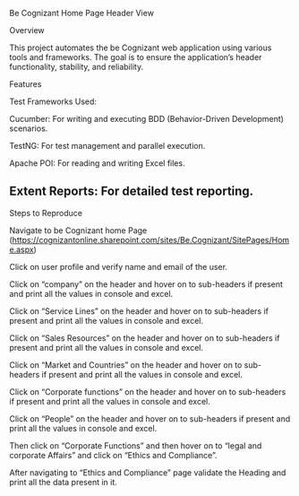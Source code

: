 Be Cognizant Home Page Header View  

Overview 

This project automates the be Cognizant web application using various tools and frameworks. The goal is to ensure the application’s header functionality, stability, and reliability. 

Features 

Test Frameworks Used: 

Cucumber: For writing and executing BDD (Behavior-Driven Development) scenarios. 

TestNG: For test management and parallel execution. 

Apache POI: For reading and writing Excel files. 

Extent Reports: For detailed test reporting. 
-------------------------------------------------------------------------------------------------------------------------------------------------------------
Steps to Reproduce 

Navigate to be Cognizant home Page (https://cognizantonline.sharepoint.com/sites/Be.Cognizant/SitePages/Home.aspx) 

Click on user profile and verify name and email of the user. 

Click on “company” on the header and hover on to sub-headers if present and print all the values in console and excel. 

Click on “Service Lines” on the header and hover on to sub-headers if present and print all the values in console and excel. 

Click on “Sales Resources” on the header and hover on to sub-headers if present and print all the values in console and excel. 

Click on “Market and Countries” on the header and hover on to sub-headers if present and print all the values in console and excel. 

Click on “Corporate functions” on the header and hover on to sub-headers if present and print all the values in console and excel. 

Click on “People” on the header and hover on to sub-headers if present and print all the values in console and excel. 

Then click on “Corporate Functions” and then hover on to “legal and corporate Affairs” and click on “Ethics and Compliance”. 

After navigating to “Ethics and Compliance” page validate the Heading and print all the data present in it. 
